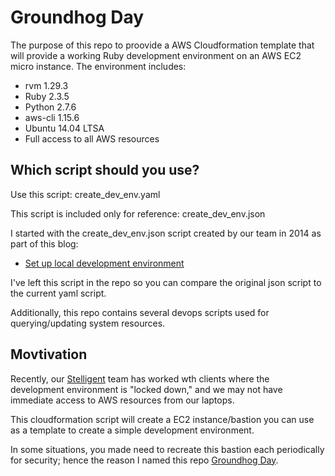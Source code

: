 # Groundhog Day
The purpose of this repo to proovide a AWS Cloudformation template that will provide a working Ruby development environment on an AWS EC2 micro instance. The environment includes:

* rvm 1.29.3
* Ruby 2.3.5
* Python 2.7.6
* aws-cli 1.15.6
* Ubuntu 14.04 LTSA
* Full access to all AWS resources

## Which script should you use?
Use this script: create_dev_env.yaml

This script is included only for reference: create_dev_env.json

I started with the create_dev_env.json script created by our team in 2014 as part of this blog:

* [Set up local development environment](https://stelligent.com/2014/06/13/01-11-set-up-local-development-machines/)

I've left this script in the repo so you can compare the original json script to the current yaml script.

Additionally, this repo contains several devops scripts used for querying/updating system resources.

## Movtivation
Recently, our [Stelligent](https://stelligent.com/) team has worked wth clients where the development environment is "locked down," and we may not have immediate access to AWS resources from our laptops.

This cloudformation script will create a EC2 instance/bastion you can use as a template to create a simple development environment.

In some situations, you made need to recreate this bastion each periodically for security; hence the reason I named this repo [Groundhog Day](https://www.imdb.com/title/tt0107048/).


